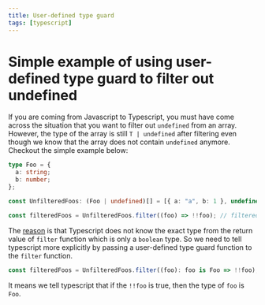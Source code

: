 ```yaml
---
title: User-defined type guard
tags: [typescript]
---
```


# Simple example of using user-defined type guard to filter out undefined

If you are coming from Javascript to Typescript, you must have come across the situation that you want to filter out `undefined` from an array. However, the type of the array is still `T | undefined` after filtering even though we know that the array does not contain `undefined` anymore.
Checkout the simple example below:

```ts
type Foo = {
  a: string;
  b: number;
};

const UnfilteredFoos: (Foo | undefined)[] = [{ a: "a", b: 1 }, undefined, { a: "b", b: 2 }];

const filteredFoos = UnfilteredFoos.filter((foo) => !!foo); // filteredFoos is still Foo | undefined
```

The [reason](https://github.com/microsoft/TypeScript/issues/45097) is that Typescript does not know the exact type from the return value of `filter` function which is only a `boolean` type.
So we need to tell typescript more explicitly by passing a user-defined type guard function to the `filter` function.

```ts
const filteredFoos = UnfilteredFoos.filter((foo): foo is Foo => !!foo); // filteredFoos is Foo[]
```

It means we tell typescript that if the `!!foo` is true, then the type of `foo` is `Foo`.
